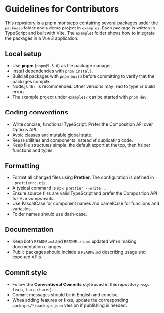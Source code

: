 # Guidelines for Contributors

This repository is a pnpm monorepo containing several packages under the `packages` folder and a demo project in `examples`.
Each package is written in TypeScript and built with Vite. The `examples` folder shows how to integrate the packages in a Vue 3 application.

## Local setup

- Use **pnpm** (`pnpm@9.5.0`) as the package manager.
- Install dependencies with `pnpm install`.
- Build all packages with `pnpm build` before committing to verify that the packages compile.
- Node.js 18+ is recommended. Other versions may lead to type or build errors.
- The example project under `examples/` can be started with `pnpm dev`.

## Coding conventions

- Write concise, functional TypeScript. Prefer the Composition API over Options API.
- Avoid classes and mutable global state.
- Reuse utilities and components instead of duplicating code.
- Keep file structures simple: the default export at the top, then helper functions and types.

## Formatting

- Format all changed files using **Prettier**. The configuration is defined in `.prettierrc.cjs`.
- A typical command is `npx prettier --write .`.
- Ensure source files are valid TypeScript and prefer the Composition API for Vue components.
- Use PascalCase for component names and camelCase for functions and variables.
- Folder names should use dash-case.

## Documentation

- Keep both `README.md` and `README.zh.md` updated when making documentation changes.
- Public packages should include a `README.md` describing usage and exported APIs.

## Commit style

- Follow the **Conventional Commits** style used in this repository (e.g. `feat:`, `fix:`, `chore:`).
- Commit messages should be in English and concise.
- When adding features or fixes, update the corresponding `packages/*/package.json` version if publishing is needed.
